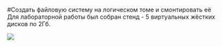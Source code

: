 #Создать файловую систему на логическом томе и смонтировать её
Для лабораторной работы был собран стенд - 5 виртуальных жёстких дисков по 2Гб. 

![](https://i.ibb.co/m0M7gHv/4-ext2.png)
